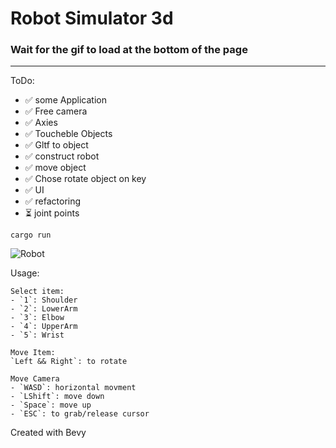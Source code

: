 # Robot Simulator 3d
### Wait for the gif to load at the bottom of the page
---
ToDo:
- ✅ some Application
- ✅ Free camera
- ✅ Axies
- ✅ Toucheble Objects
- ✅ Gltf to object
- ✅ construct robot
- ✅ move object
- ✅ Chose rotate object on key
- ✅ UI
- ✅ refactoring
- ⏳ joint points

```
cargo run
```

![Robot](/assets/2022_07_30.gif "Construct Robot")

Usage: 

    Select item:
    - `1`: Shoulder
    - `2`: LowerArm
    - `3`: Elbow
    - `4`: UpperArm
    - `5`: Wrist

    Move Item:
    `Left && Right`: to rotate

    Move Camera
    - `WASD`: horizontal movment
    - `LShift`: move down
    - `Space`: move up
    - `ESC`: to grab/release cursor


Created with Bevy
